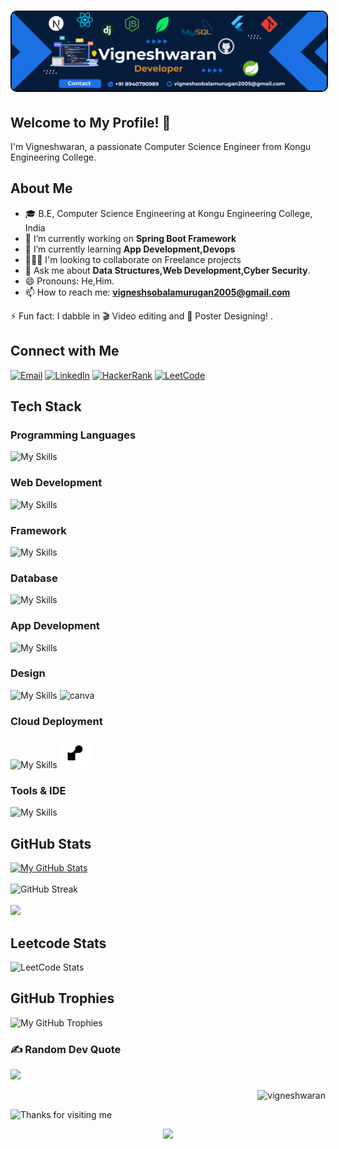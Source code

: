<h1 align="center">
  <img src="https://github.com/vigneshwaranbalamurugan/vigneshwaranbalamurugan/blob/main/MyInfo.png" alt="Vigneshwaran" style="border-radius: 10px; border: 2px solid #000;"  />
</h1>


## Welcome to My Profile! 👋 

I'm Vigneshwaran, a passionate Computer Science Engineer from Kongu Engineering College.

## About Me
- 🎓 B.E, Computer Science Engineering at Kongu Engineering College, India
- 🌱 I’m currently working on <b>Spring Boot Framework</b>
- 🔭 I’m currently learning <b>App Development,Devops</b><br>
- 🧑‍🤝‍🧑 I'm looking to collaborate on Freelance projects
- 💬 Ask me about <b>Data Structures,Web Development,Cyber Security</b>.
- 😄 Pronouns: He,Him.
- 📫 How to reach me: **vigneshsobalamurugan2005@gmail.com**
<!--- 👯 I’m looking to collaborate on [Open Source Projects or Areas of Interest].
- 🤔 I’m looking for help with [Something you need help with].-->
⚡ Fun fact: I dabble in 🎬 Video editing and 🎨 Poster Designing!
.

## Connect with Me 
  
[![Email](https://img.shields.io/badge/Email-Me-informational?style=for-the-badge&logo=protonmail&logoColor=white)](mailto:vigneshwaranb.22cse@kongu.edu)
[![LinkedIn](https://img.shields.io/badge/LinkedIn-Profile-informational?style=for-the-badge&logo=linkedin&logoColor=white)](https://www.linkedin.com/in/vignesh-waran-bala/)
[![HackerRank](https://img.shields.io/badge/HackerRank-Profile-success?style=for-the-badge&logo=hackerrank&logoColor=2EC866)](https://www.hackerrank.com/profile/22CSR235)
[![LeetCode](https://img.shields.io/badge/LeetCode-Profile-yellow?style=for-the-badge&logo=leetcode&logoColor=FFA116)](https://leetcode.com/vigneshwaranbalamurugan/)


## Tech Stack

<h3 align="left">Programming Languages </h3>

![My Skills](https://skillicons.dev/icons?i=c,cpp,java,python,js,ts,dart)

<h3 align="left">Web Development</h3>

![My Skills](https://skillicons.dev/icons?i=html,css,bootstrap,react,nodejs,express,nextjs,tailwind,threejs)

<h3 align="left">Framework</h3>

![My Skills](https://skillicons.dev/icons?i=spring,django,react,flask)

<h3 align="left">Database</h3>

![My Skills](https://skillicons.dev/icons?i=mysql,mongodb,postgres)

<h3 align="left">App Development</h3>

![My Skills](https://skillicons.dev/icons?i=react,flutter)


<h3 align="left">Design</h3>

![My Skills](https://skillicons.dev/icons?i=webflow,figma) <img src="https://oregoncoast.edu/wp-content/uploads/2024/02/canva-logo.png" alt="canva" width="50" height="50" >

<h3 align="left">Cloud Deployment</h3>

![My Skills](https://skillicons.dev/icons?i=netlify,vercel) <img src="https://github.com/vigneshwaranbalamurugan/vigneshwaranbalamurugan/blob/20bb4b459e85c303365179ea2e4446c1f08cb2ec/render.png" alt="onrender" width="49" height="49" style="border-radius:5px;" >

<h3 align="left">Tools & IDE</h3>

![My Skills](https://skillicons.dev/icons?i=git,github,vscode,arduino,idea,postman,firebase,fastapi,androidstudio,)

<!--## GitHub Stats
[![Your GitHub Stats](https://github-readme-stats.vercel.app/api?username=YourUsername&show_icons=true&theme=radical)](https://github.com/YourUsername)
-->

<!--- [Twitter](Your Twitter Profile Link)
- [Personal Website/Blog](Your Website or Blog Link)-->
## GitHub Stats
[![My GitHub Stats](https://denvercoder1-github-readme-stats.vercel.app/api?username=vigneshwaranbalamurugan&show_icons=true&count_private=true&theme=radical)](https://github.com/vigneshwaranbalamurugan)
<br>
<br>
![GitHub Streak](https://github-readme-streak-stats.herokuapp.com/?user=vigneshwaranbalamurugan&theme=dark&background=0d1117&border=00ff00&stroke=00ff00&ring=00ff00&fire=00ff00&currStreakLabel=00ff00&currStreakNum=00ff00&sideNums=ffffff&sideLabels=ffffff&dates=00ff00)
<br>
<br>
![](https://github-readme-stats.vercel.app/api/top-langs/?username=vigneshwaranbalamurugan&theme=gotham&hide_border=false&include_all_commits=true&count_private=true&layout=compact)

## Leetcode Stats
![LeetCode Stats](https://leetcard.jacoblin.cool/vigneshwaranbalamurugan?theme=dark&font=Marcellus&ext=heatmap)

## GitHub Trophies
![My GitHub Trophies](https://github-profile-trophy.vercel.app/?username=vigneshwaranbalamurugan&theme=radical&no-frame=true&no-bg=true&margin-w=1)

### ✍️ Random Dev Quote
![](https://quotes-github-readme.vercel.app/api?type=horizontal&theme=radical)
<p align="right"> <img src="https://komarev.com/ghpvc/?username=vigneshwaranbalamurugan&label=Profile%20views&color=0e75b6&style=flat" alt="vigneshwaran" /> </p>
<img height="120" alt="Thanks for visiting me" width="100%" src="https://raw.githubusercontent.com/BrunnerLivio/brunnerlivio/master/images/marquee.svg" />

<p align="center">
  <img src="https://capsule-render.vercel.app/api?type=waving&color=gradient&height=60&section=footer&width=100"/>
</p>

<!--Feel free to fork and customize this template for your own GitHub profile. Happy coding!-->
